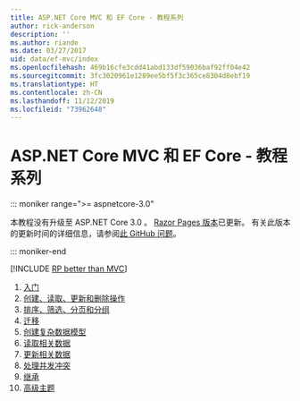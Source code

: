 ```yaml
---
title: ASP.NET Core MVC 和 EF Core - 教程系列
author: rick-anderson
description: ''
ms.author: riande
ms.date: 03/27/2017
uid: data/ef-mvc/index
ms.openlocfilehash: 469b16cfe3cdd41abd133df59036baf92ff04e42
ms.sourcegitcommit: 3fc3020961e1289ee5bf5f3c365ce8304d8ebf19
ms.translationtype: HT
ms.contentlocale: zh-CN
ms.lasthandoff: 11/12/2019
ms.locfileid: "73962648"
---
```

# <a name="aspnet-core-mvc-with-ef-core---tutorial-series"></a>ASP.NET Core MVC 和 EF Core - 教程系列

::: moniker range=">= aspnetcore-3.0"

本教程没有升级至 ASP.NET Core 3.0  。 [Razor Pages 版本](xref:data/ef-rp/intro)已更新。 有关此版本的更新时间的详细信息，请参阅[此 GitHub 问题](https://github.com/aspnet/AspNetCore.Docs/issues/13920)。

::: moniker-end

[!INCLUDE [RP better than MVC](../../includes/RP-EF/rp-over-mvc.md)]

1. [入门](xref:data/ef-mvc/intro)
1. [创建、读取、更新和删除操作](xref:data/ef-mvc/crud)
1. [排序、筛选、分页和分组](xref:data/ef-mvc/sort-filter-page)
1. [迁移](xref:data/ef-mvc/migrations)
1. [创建复杂数据模型](xref:data/ef-mvc/complex-data-model)
1. [读取相关数据](xref:data/ef-mvc/read-related-data)
1. [更新相关数据](xref:data/ef-mvc/update-related-data)
1. [处理并发冲突](xref:data/ef-mvc/concurrency)
1. [继承](xref:data/ef-mvc/inheritance)
1. [高级主题](xref:data/ef-mvc/advanced)
